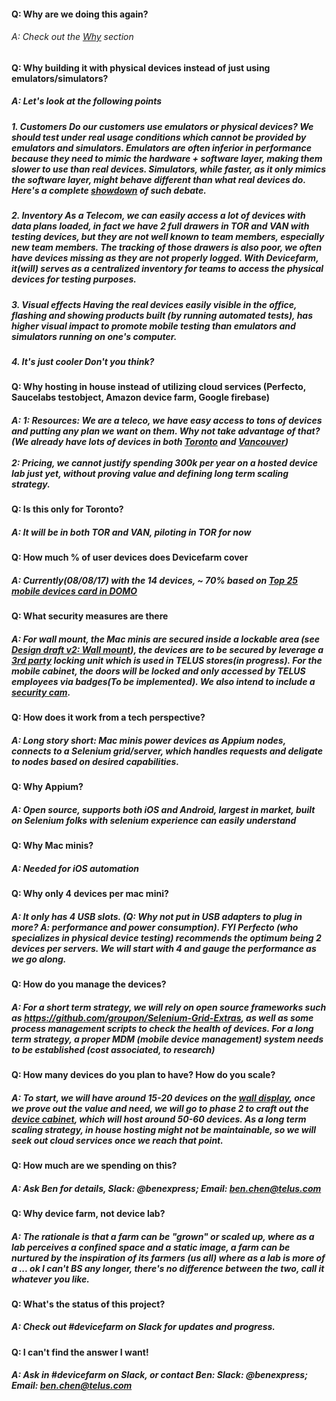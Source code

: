 #### Q: Why are we doing this again?
###### A: Check out the [Why](https://github.com/telusdigital/g-testing/wiki/devicefarm) section

#### Q: Why building it with physical devices instead of just using emulators/simulators?
##### A: Let's look at the following points
##### 1. **Customers** Do our customers use emulators or physical devices? We should test under real usage conditions which cannot be provided by emulators and simulators. Emulators are often inferior in performance because they need to mimic the hardware + software layer, making them slower to use than real devices. Simulators, while faster, as it only mimics the software layer, might behave different than what real devices do. Here's a complete [showdown](https://www.guru99.com/real-device-vs-emulator-testing-ultimate-showdown.html) of such debate.
##### 2. **Inventory** As a Telecom, we can easily access a lot of devices with data plans loaded, in fact we have 2 full drawers in TOR and VAN with testing devices, but they are not well known to team members, especially new team members. The tracking of those drawers is also poor, we often have devices missing as they are not properly logged. With Devicefarm, it(will) serves as a centralized inventory for teams to access the physical devices for testing purposes.
##### 3. **Visual effects** Having the real devices easily visible in the office, flashing and showing products built (by running automated tests), has higher visual impact to promote mobile testing than emulators and simulators running on one's computer.
##### 4. **It's just cooler** Don't you think?

#### Q: Why hosting in house instead of utilizing cloud services (Perfecto, Saucelabs testobject, Amazon device farm, Google firebase)
##### A: 1: Resources: We are a teleco, we have easy access to tons of devices and putting any plan we want on them. Why not take advantage of that? (We already have lots of devices in both [Toronto](https://podio.com/teluscom/uet-8mxsl9/apps/device-shelf) and [Vancouver](https://docs.google.com/document/d/1imE-Q3JGlJBLPMDJ9Cx4quES7NVos2avCZNr73t15yQ)) </br><br>2: Pricing, we cannot justify spending 300k per year on a hosted device lab just yet, without proving value and defining long term scaling strategy.</br>

#### Q: Is this only for Toronto?
##### A: It will be in both TOR and VAN, piloting in TOR for now

#### Q: How much % of user devices does Devicefarm cover
##### A: Currently(08/08/17) with the 14 devices, ~ 70% based on [Top 25 mobile devices card in DOMO](https://telus.domo.com/page/1401343950/kpis/details/646456757)

#### Q: What security measures are there
##### A: For wall mount, the Mac minis are secured inside a lockable area (see [Design draft v2: Wall mount](https://drive.google.com/open?id=0B-bqF6r0I5YgYjQ3YW5ERVhMYnd2bEhwWG5KcHRDWU5IRDRF)), the devices are to be secured by leverage a [3rd party](http://shopguard.com/) locking unit which is used in TELUS stores(in progress). For the mobile cabinet, the doors will be locked and only accessed by TELUS employees via badges(To be implemented). We also intend to include a [security cam](https://nest.com/camera/meet-nest-cam-iq/).

#### Q: How does it work from a tech perspective?
##### A: Long story short: Mac minis power devices as Appium nodes, connects to a Selenium grid/server, which handles requests and deligate to nodes based on desired capabilities.

#### Q: Why Appium?
##### A: Open source, supports both iOS and Android, largest in market, built on Selenium folks with selenium experience can easily understand

#### Q: Why Mac minis?
##### A: Needed for iOS automation

#### Q: Why only 4 devices per mac mini?
##### A: It only has 4 USB slots. (Q: Why not put in USB adapters to plug in more? A: performance and power consumption). FYI Perfecto (who specializes in physical device testing) recommends the optimum being 2 devices per servers. We will start with 4 and gauge the performance as we go along.

#### Q: How do you manage the devices? 
##### A: For a short term strategy, we will rely on open source frameworks such as https://github.com/groupon/Selenium-Grid-Extras, as well as some process management scripts to check the health of devices.  For a long term strategy, a proper MDM (mobile device management) system needs to be established (cost associated, to research)

#### Q: How many devices do you plan to have? How do you scale?
##### A: To start, we will have around 15-20 devices on the [wall display](https://drive.google.com/open?id=0B-bqF6r0I5YgaDU5QXFhLU9WWUNWaDdtenZDTnVfWm9sVGNR), once we prove out the value and need, we will go to phase 2 to craft out the [device cabinet](https://drive.google.com/open?id=0B-bqF6r0I5YgVFIxR3RxYjNpZDBhejZBSXRjS09MWHZzcUJF), which will host around 50-60 devices. As a long term scaling strategy, in house hosting might not be maintainable, so we will seek out cloud services once we reach that point.

#### Q: How much are we spending on this?
##### A: Ask Ben for details, Slack: @benexpress; Email: ben.chen@telus.com

#### Q: Why device farm, not device lab?
##### A: The rationale is that a farm can be "grown" or scaled up, where as a lab perceives a confined space and a static image, a farm can be nurtured by the inspiration of its farmers (us all) where as a lab is more of a ... ok I can't BS any longer, there's no difference between the two, call it whatever you like.

#### Q: What's the status of this project?
##### A: Check out #devicefarm on Slack for updates and progress.

#### Q: I can't find the answer I want!
##### A: Ask in #devicefarm on Slack, or contact Ben: Slack: @benexpress; Email: ben.chen@telus.com